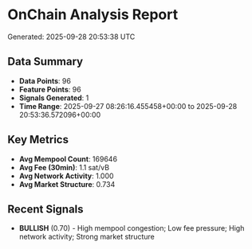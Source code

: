 # OnChain Analysis Report
Generated: 2025-09-28 20:53:38 UTC

## Data Summary
- **Data Points**: 96
- **Feature Points**: 96
- **Signals Generated**: 1
- **Time Range**: 2025-09-27 08:26:16.455458+00:00 to 2025-09-28 20:53:36.572096+00:00

## Key Metrics
- **Avg Mempool Count**: 169646
- **Avg Fee (30min)**: 1.1 sat/vB
- **Avg Network Activity**: 1.000
- **Avg Market Structure**: 0.734

## Recent Signals
- **BULLISH** (0.70) - High mempool congestion; Low fee pressure; High network activity; Strong market structure
